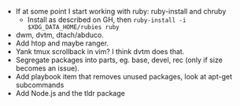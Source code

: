 * If at some point I start working with ruby: ruby-install and chruby
  * Install as described on GH, then `ruby-install -i $XDG_DATA_HOME/rubies ruby`
* dwm, dvtm, dtach/abduco.
* Add htop and maybe ranger.
* Yank tmux scrollback in vim? I think dvtm does that.
* Segregate packages into parts, eg. base, devel, rec (only if size becomes an issue).
* Add playbook item that removes unused packages, look at apt-get subcommands
* Add Node.js and the tldr package
